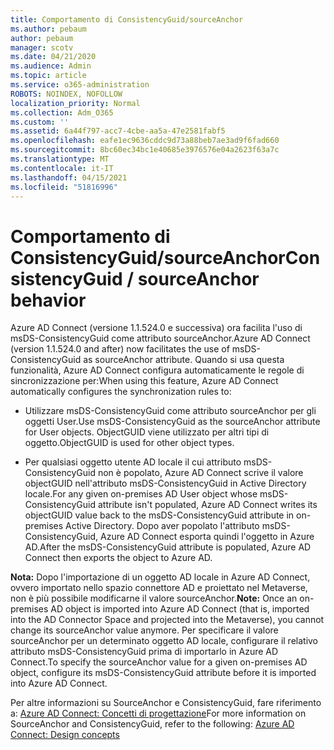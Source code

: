 ```yaml
---
title: Comportamento di ConsistencyGuid/sourceAnchor
ms.author: pebaum
author: pebaum
manager: scotv
ms.date: 04/21/2020
ms.audience: Admin
ms.topic: article
ms.service: o365-administration
ROBOTS: NOINDEX, NOFOLLOW
localization_priority: Normal
ms.collection: Adm_O365
ms.custom: ''
ms.assetid: 6a44f797-acc7-4cbe-aa5a-47e2581fabf5
ms.openlocfilehash: eafe1ec9636cddc9d73a88beb7ae3ad9f6fad660
ms.sourcegitcommit: 8bc60ec34bc1e40685e3976576e04a2623f63a7c
ms.translationtype: MT
ms.contentlocale: it-IT
ms.lasthandoff: 04/15/2021
ms.locfileid: "51816996"
---
```

# <a name="consistencyguid--sourceanchor-behavior"></a><span data-ttu-id="37138-102">Comportamento di ConsistencyGuid/sourceAnchor</span><span class="sxs-lookup"><span data-stu-id="37138-102">ConsistencyGuid / sourceAnchor behavior</span></span>

<span data-ttu-id="37138-103">Azure AD Connect (versione 1.1.524.0 e successiva) ora facilita l'uso di msDS-ConsistencyGuid come attributo sourceAnchor.</span><span class="sxs-lookup"><span data-stu-id="37138-103">Azure AD Connect (version 1.1.524.0 and after) now facilitates the use of msDS-ConsistencyGuid as sourceAnchor attribute.</span></span> <span data-ttu-id="37138-104">Quando si usa questa funzionalità, Azure AD Connect configura automaticamente le regole di sincronizzazione per:</span><span class="sxs-lookup"><span data-stu-id="37138-104">When using this feature, Azure AD Connect automatically configures the synchronization rules to:</span></span>
  
- <span data-ttu-id="37138-105">Utilizzare msDS-ConsistencyGuid come attributo sourceAnchor per gli oggetti User.</span><span class="sxs-lookup"><span data-stu-id="37138-105">Use msDS-ConsistencyGuid as the sourceAnchor attribute for User objects.</span></span> <span data-ttu-id="37138-106">ObjectGUID viene utilizzato per altri tipi di oggetto.</span><span class="sxs-lookup"><span data-stu-id="37138-106">ObjectGUID is used for other object types.</span></span>
    
- <span data-ttu-id="37138-107">Per qualsiasi oggetto utente AD locale il cui attributo msDS-ConsistencyGuid non è popolato, Azure AD Connect scrive il valore objectGUID nell'attributo msDS-ConsistencyGuid in Active Directory locale.</span><span class="sxs-lookup"><span data-stu-id="37138-107">For any given on-premises AD User object whose msDS-ConsistencyGuid attribute isn't populated, Azure AD Connect writes its objectGUID value back to the msDS-ConsistencyGuid attribute in on-premises Active Directory.</span></span> <span data-ttu-id="37138-108">Dopo aver popolato l'attributo msDS-ConsistencyGuid, Azure AD Connect esporta quindi l'oggetto in Azure AD.</span><span class="sxs-lookup"><span data-stu-id="37138-108">After the msDS-ConsistencyGuid attribute is populated, Azure AD Connect then exports the object to Azure AD.</span></span>
    
 <span data-ttu-id="37138-109">**Nota:** Dopo l'importazione di un oggetto AD locale in Azure AD Connect, ovvero importato nello spazio connettore AD e proiettato nel Metaverse, non è più possibile modificarne il valore sourceAnchor.</span><span class="sxs-lookup"><span data-stu-id="37138-109">**Note:** Once an on-premises AD object is imported into Azure AD Connect (that is, imported into the AD Connector Space and projected into the Metaverse), you cannot change its sourceAnchor value anymore.</span></span> <span data-ttu-id="37138-110">Per specificare il valore sourceAnchor per un determinato oggetto AD locale, configurare il relativo attributo msDS-ConsistencyGuid prima di importarlo in Azure AD Connect.</span><span class="sxs-lookup"><span data-stu-id="37138-110">To specify the sourceAnchor value for a given on-premises AD object, configure its msDS-ConsistencyGuid attribute before it is imported into Azure AD Connect.</span></span> 
  
<span data-ttu-id="37138-111">Per altre informazioni su SourceAnchor e ConsistencyGuid, fare riferimento a: [Azure AD Connect: Concetti di progettazione](https://docs.microsoft.com/azure/active-directory/connect/active-directory-aadconnect-design-concepts)</span><span class="sxs-lookup"><span data-stu-id="37138-111">For more information on SourceAnchor and ConsistencyGuid, refer to the following: [Azure AD Connect: Design concepts](https://docs.microsoft.com/azure/active-directory/connect/active-directory-aadconnect-design-concepts)</span></span>
  

